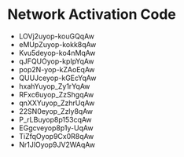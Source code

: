 # Network Activation Code
* LOVj2uyop-kouGQqAw
* eMUpZuyop-kokk8qAw
* Kvu5deyop-ko4nMqAw
* qJFQUOyop-kpIpYqAw
* pop2N-yop-kZAoEqAw
* QUUJceyop-kGEcYqAw
* hxahYuyop_Zy1rYqAw
* RFxc6uyop_ZzShgqAw
* qnXXYuyop_ZzhrUqAw
* 22SN0eyop_Zzly8qAw
* P_rLBuyop8p153cqAw
* EGgcveyop8p1y-UqAw
* TiZfqOyop9Cx0R8qAw
* Nr1JlOyop9JV2WAqAw